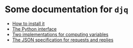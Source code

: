 # Some documentation for `djq`

* [How to install it](Installation.md)
* [The Python interface](Python-interface.md)
* [Two implementations for computing variables](Implementations.md)
* [The JSON specification for requests and replies](JSON-spec.md)
